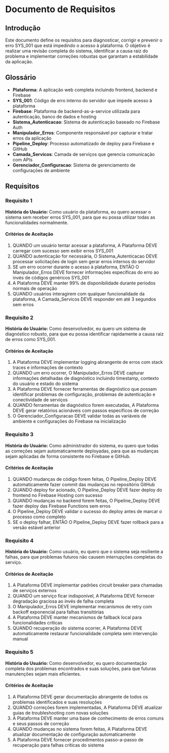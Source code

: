 # Documento de Requisitos

## Introdução

Este documento define os requisitos para diagnosticar, corrigir e prevenir o erro SYS_001 que está impedindo o acesso à plataforma. O objetivo é realizar uma revisão completa do sistema, identificar a causa raiz do problema e implementar correções robustas que garantam a estabilidade da aplicação.

## Glossário

- **Plataforma**: A aplicação web completa incluindo frontend, backend e Firebase
- **SYS_001**: Código de erro interno do servidor que impede acesso à plataforma
- **Firebase**: Plataforma de backend-as-a-service utilizada para autenticação, banco de dados e hosting
- **Sistema_Autenticacao**: Sistema de autenticação baseado no Firebase Auth
- **Manipulador_Erros**: Componente responsável por capturar e tratar erros da aplicação
- **Pipeline_Deploy**: Processo automatizado de deploy para Firebase e GitHub
- **Camada_Servicos**: Camada de serviços que gerencia comunicação com APIs
- **Gerenciador_Configuracao**: Sistema de gerenciamento de configurações de ambiente

## Requisitos

### Requisito 1

**História do Usuário:** Como usuário da plataforma, eu quero acessar o sistema sem receber erros SYS_001, para que eu possa utilizar todas as funcionalidades normalmente.

#### Critérios de Aceitação

1. QUANDO um usuário tentar acessar a plataforma, A Plataforma DEVE carregar com sucesso sem exibir erros SYS_001
2. QUANDO autenticação for necessária, O Sistema_Autenticacao DEVE processar solicitações de login sem gerar erros internos do servidor
3. SE um erro ocorrer durante o acesso à plataforma, ENTÃO O Manipulador_Erros DEVE fornecer informações específicas do erro ao invés de códigos genéricos SYS_001
4. A Plataforma DEVE manter 99% de disponibilidade durante períodos normais de operação
5. QUANDO usuários interagirem com qualquer funcionalidade da plataforma, A Camada_Servicos DEVE responder em até 3 segundos sem erros

### Requisito 2

**História do Usuário:** Como desenvolvedor, eu quero um sistema de diagnóstico robusto, para que eu possa identificar rapidamente a causa raiz de erros como SYS_001.

#### Critérios de Aceitação

1. A Plataforma DEVE implementar logging abrangente de erros com stack traces e informações de contexto
2. QUANDO um erro ocorrer, O Manipulador_Erros DEVE capturar informações detalhadas de diagnóstico incluindo timestamp, contexto do usuário e estado do sistema
3. A Plataforma DEVE fornecer ferramentas de diagnóstico que possam identificar problemas de configuração, problemas de autenticação e conectividade de serviços
4. QUANDO ferramentas de diagnóstico forem executadas, A Plataforma DEVE gerar relatórios acionáveis com passos específicos de correção
5. O Gerenciador_Configuracao DEVE validar todas as variáveis de ambiente e configurações do Firebase na inicialização

### Requisito 3

**História do Usuário:** Como administrador do sistema, eu quero que todas as correções sejam automaticamente deployadas, para que as mudanças sejam aplicadas de forma consistente no Firebase e GitHub.

#### Critérios de Aceitação

1. QUANDO mudanças de código forem feitas, O Pipeline_Deploy DEVE automaticamente fazer commit das mudanças no repositório GitHub
2. QUANDO deploy for acionado, O Pipeline_Deploy DEVE fazer deploy do frontend no Firebase Hosting com sucesso
3. QUANDO mudanças no backend forem feitas, O Pipeline_Deploy DEVE fazer deploy das Firebase Functions sem erros
4. O Pipeline_Deploy DEVE validar o sucesso do deploy antes de marcar o processo como completo
5. SE o deploy falhar, ENTÃO O Pipeline_Deploy DEVE fazer rollback para a versão estável anterior

### Requisito 4

**História do Usuário:** Como usuário, eu quero que o sistema seja resiliente a falhas, para que problemas futuros não causem interrupções completas do serviço.

#### Critérios de Aceitação

1. A Plataforma DEVE implementar padrões circuit breaker para chamadas de serviços externos
2. QUANDO um serviço ficar indisponível, A Plataforma DEVE fornecer degradação graciosa ao invés de falha completa
3. O Manipulador_Erros DEVE implementar mecanismos de retry com backoff exponencial para falhas transitórias
4. A Plataforma DEVE manter mecanismos de fallback local para funcionalidades críticas
5. QUANDO recuperação do sistema ocorrer, A Plataforma DEVE automaticamente restaurar funcionalidade completa sem intervenção manual

### Requisito 5

**História do Usuário:** Como desenvolvedor, eu quero documentação completa dos problemas encontrados e suas soluções, para que futuras manutenções sejam mais eficientes.

#### Critérios de Aceitação

1. A Plataforma DEVE gerar documentação abrangente de todos os problemas identificados e suas resoluções
2. QUANDO correções forem implementadas, A Plataforma DEVE atualizar guias de troubleshooting com novas soluções
3. A Plataforma DEVE manter uma base de conhecimento de erros comuns e seus passos de correção
4. QUANDO mudanças no sistema forem feitas, A Plataforma DEVE atualizar documentação de configuração automaticamente
5. A Plataforma DEVE fornecer procedimentos passo-a-passo de recuperação para falhas críticas do sistema